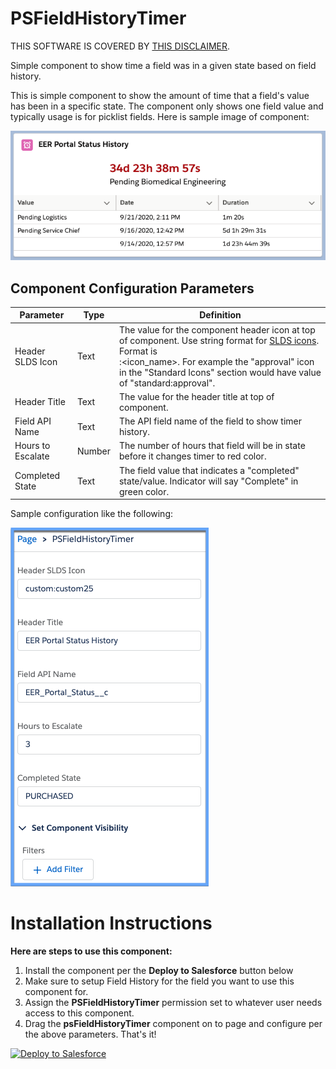# PSFieldHistoryTimer
THIS SOFTWARE IS COVERED BY [THIS DISCLAIMER](https://raw.githubusercontent.com/thedges/Disclaimer/master/disclaimer.txt).

Simple component to show time a field was in a given state based on field history.

This is simple component to show the amount of time that a field's value has been in a specific state. The component only shows one field value and typically usage is for picklist fields. Here is sample image of component:

![alt text](https://github.com/thedges/PSFieldHistoryTimer/blob/main/PSFieldHistoryTimer.png "PSFieldHistoryTimer")

## Component Configuration Parameters

| Parameter  | Type | Definition |
| ------------- | -------------| ------------- |
| Header SLDS Icon | Text | The value for the component header icon at top of component. Use string format for [SLDS icons](http://www.lightningdesignsystem.com/icons/). Format is <section>:<icon_name>. For example the "approval" icon in the "Standard Icons" section would have value of "standard:approval".  |
| Header Title | Text | The value for the header title at top of component. |
| Field API Name| Text | The API field name of the field to show timer history. |
| Hours to Escalate | Number | The number of hours that field will be in state before it changes timer to red color. |
| Completed State | Text | The field value that indicates a "completed" state/value. Indicator will say "Complete" in green color. |

Sample configuration like the following:

![alt text](https://github.com/thedges/PSFieldHistoryTimer/blob/main/PSFieldHistoryTimerConfig.png "PSFieldHistoryTimerConfig")

# Installation Instructions

<b>Here are steps to use this component:</b>
  
1. Install the component per the **Deploy to Salesforce** button below
2. Make sure to setup Field History for the field you want to use this component for.
2. Assign the **PSFieldHistoryTimer** permission set to whatever user needs access to this component.
4. Drag the **psFieldHistoryTimer** component on to page and configure per the above parameters. That's it!
  
<a href="https://githubsfdeploy.herokuapp.com">
  <img alt="Deploy to Salesforce"
       src="https://raw.githubusercontent.com/afawcett/githubsfdeploy/master/deploy.png">
</a>
